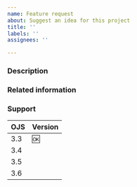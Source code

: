 ```yaml
---
name: Feature request
about: Suggest an idea for this project
title: ''
labels: ''
assignees: ''

---
```


### Description

### Related information

### Support

| OJS | Version |
|-----|---------|
| 3.3 | :ok:    |
| 3.4 |         |
| 3.5 |         |
| 3.6 |         |


